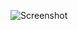 ![Screenshot](https://raw.githubusercontent.com/Cryakl/Ultimate-RAT-Collection/refs/heads/main/MagicLink/MagicLink_netPcSpy1.6/Screenshot.png)
